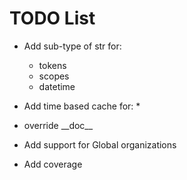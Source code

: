 # TODO List
* Add sub-type of str for: 
  * tokens
  * scopes
  * datetime

* Add time based cache for:
  * 

* override \_\_doc__
* Add support for Global organizations
* Add coverage